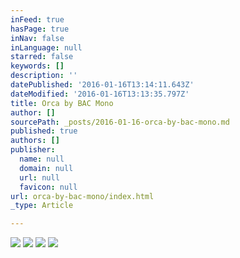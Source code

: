 ```yaml
---
inFeed: true
hasPage: true
inNav: false
inLanguage: null
starred: false
keywords: []
description: ''
datePublished: '2016-01-16T13:14:11.643Z'
dateModified: '2016-01-16T13:13:35.797Z'
title: Orca by BAC Mono
author: []
sourcePath: _posts/2016-01-16-orca-by-bac-mono.md
published: true
authors: []
publisher:
  name: null
  domain: null
  url: null
  favicon: null
url: orca-by-bac-mono/index.html
_type: Article

---
```

![](https://the-grid-user-content.s3-us-west-2.amazonaws.com/18cec195-dd36-4a71-8069-95a968afdaa5.jpg)
![](https://the-grid-user-content.s3-us-west-2.amazonaws.com/1008aa39-6dc5-47bd-95d9-bef0aa53b8d0.jpg)
![](https://the-grid-user-content.s3-us-west-2.amazonaws.com/b5c146c3-4446-466c-8c06-974126ce9f7b.jpg)
![](https://the-grid-user-content.s3-us-west-2.amazonaws.com/77d9cff3-84f2-4641-bf4e-584582ad5fee.jpg)